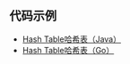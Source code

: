 ## 代码示例
- [Hash Table哈希表（Java）](../java/Hash)
- [Hash Table哈希表（Go）](../golang/datastructure/hash.go)